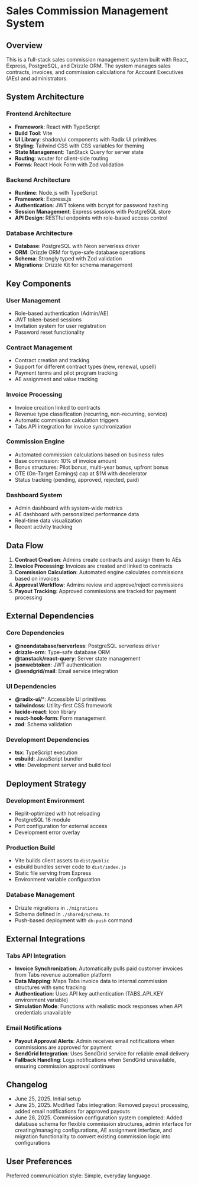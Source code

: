 # Sales Commission Management System

## Overview

This is a full-stack sales commission management system built with React, Express, PostgreSQL, and Drizzle ORM. The system manages sales contracts, invoices, and commission calculations for Account Executives (AEs) and administrators.

## System Architecture

### Frontend Architecture
- **Framework**: React with TypeScript
- **Build Tool**: Vite
- **UI Library**: shadcn/ui components with Radix UI primitives
- **Styling**: Tailwind CSS with CSS variables for theming
- **State Management**: TanStack Query for server state
- **Routing**: wouter for client-side routing
- **Forms**: React Hook Form with Zod validation

### Backend Architecture
- **Runtime**: Node.js with TypeScript
- **Framework**: Express.js
- **Authentication**: JWT tokens with bcrypt for password hashing
- **Session Management**: Express sessions with PostgreSQL store
- **API Design**: RESTful endpoints with role-based access control

### Database Architecture
- **Database**: PostgreSQL with Neon serverless driver
- **ORM**: Drizzle ORM for type-safe database operations
- **Schema**: Strongly typed with Zod validation
- **Migrations**: Drizzle Kit for schema management

## Key Components

### User Management
- Role-based authentication (Admin/AE)
- JWT token-based sessions
- Invitation system for user registration
- Password reset functionality

### Contract Management
- Contract creation and tracking
- Support for different contract types (new, renewal, upsell)
- Payment terms and pilot program tracking
- AE assignment and value tracking

### Invoice Processing
- Invoice creation linked to contracts
- Revenue type classification (recurring, non-recurring, service)
- Automatic commission calculation triggers
- Tabs API integration for invoice synchronization

### Commission Engine
- Automated commission calculations based on business rules
- Base commission: 10% of invoice amount
- Bonus structures: Pilot bonus, multi-year bonus, upfront bonus
- OTE (On-Target Earnings) cap at $1M with decelerator
- Status tracking (pending, approved, rejected, paid)

### Dashboard System
- Admin dashboard with system-wide metrics
- AE dashboard with personalized performance data
- Real-time data visualization
- Recent activity tracking

## Data Flow

1. **Contract Creation**: Admins create contracts and assign them to AEs
2. **Invoice Processing**: Invoices are created and linked to contracts
3. **Commission Calculation**: Automated engine calculates commissions based on invoices
4. **Approval Workflow**: Admins review and approve/reject commissions
5. **Payout Tracking**: Approved commissions are tracked for payment processing

## External Dependencies

### Core Dependencies
- **@neondatabase/serverless**: PostgreSQL serverless driver
- **drizzle-orm**: Type-safe database ORM
- **@tanstack/react-query**: Server state management
- **jsonwebtoken**: JWT authentication
- **@sendgrid/mail**: Email service integration

### UI Dependencies
- **@radix-ui/***: Accessible UI primitives
- **tailwindcss**: Utility-first CSS framework
- **lucide-react**: Icon library
- **react-hook-form**: Form management
- **zod**: Schema validation

### Development Dependencies
- **tsx**: TypeScript execution
- **esbuild**: JavaScript bundler
- **vite**: Development server and build tool

## Deployment Strategy

### Development Environment
- Replit-optimized with hot reloading
- PostgreSQL 16 module
- Port configuration for external access
- Development error overlay

### Production Build
- Vite builds client assets to `dist/public`
- esbuild bundles server code to `dist/index.js`
- Static file serving from Express
- Environment variable configuration

### Database Management
- Drizzle migrations in `./migrations`
- Schema defined in `./shared/schema.ts`
- Push-based deployment with `db:push` command

## External Integrations

### Tabs API Integration
- **Invoice Synchronization**: Automatically pulls paid customer invoices from Tabs revenue automation platform
- **Data Mapping**: Maps Tabs invoice data to internal commission structures with sync tracking
- **Authentication**: Uses API key authentication (TABS_API_KEY environment variable)
- **Simulation Mode**: Functions with realistic mock responses when API credentials unavailable

### Email Notifications
- **Payout Approval Alerts**: Admin receives email notifications when commissions are approved for payment
- **SendGrid Integration**: Uses SendGrid service for reliable email delivery
- **Fallback Handling**: Logs notifications when SendGrid unavailable, ensuring commission approval continues

## Changelog

- June 25, 2025. Initial setup
- June 25, 2025. Modified Tabs integration: Removed payout processing, added email notifications for approved payouts
- June 26, 2025. Commission configuration system completed: Added database schema for flexible commission structures, admin interface for creating/managing configurations, AE assignment interface, and migration functionality to convert existing commission logic into configurations

## User Preferences

Preferred communication style: Simple, everyday language.